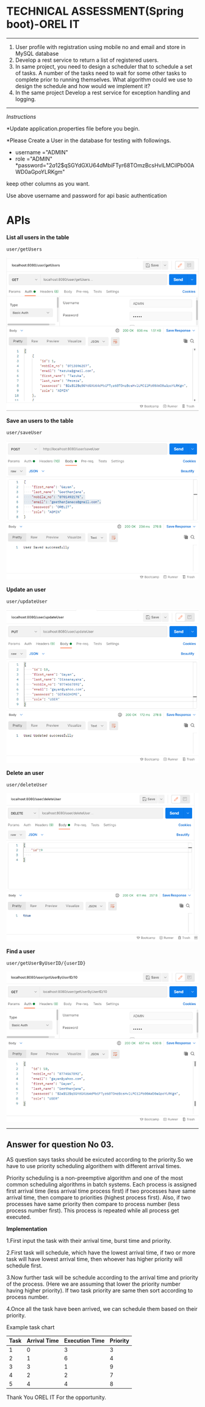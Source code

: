 TECHNICAL ASSESSMENT(Spring boot)-OREL IT
===
---
1.	User profile with registration using mobile no and email and store in MySQL database
2.	Develop a rest service to return a list of registered users.
3.	In same project, you need to design a scheduler that to schedule a set of tasks. A
      number of the tasks need to wait for some other tasks to complete prior to running
      themselves. What algorithm could we use to design the schedule and how would we
      implement it?
4.	In the same project Develop a rest service for exception handling and logging. 


---

_Instructions_

*Update application.properties file before you begin.

*Please Create a User in the database for testing with followings.
    
* username ="ADMIN"
* role ="ADMIN"
*password="$2a$12$qSGYdGXU64dMbiFTyr68TOmzBcsHvlLMCilPb00AWD0aGpoYLRKgm"

keep other columns as you want.

Use above username and password for api basic authentication
# APIs
**List all users in the table**
```
user/getUsers
```
![image info](https://github.com/Geetdts/Orelassesment/blob/main/Screenshots/getUserList.png)

**Save an users to the table**
```
user/saveUser
```
![image info](https://github.com/Geetdts/Orelassesment/blob/main/Screenshots/SaveUser.png)

**Update an user**
```
user/updateUser
```
![image info](https://github.com/Geetdts/Orelassesment/blob/main/Screenshots/UpdateUser.png)

**Delete an user**
```
user/deleteUser
```
![image info](https://github.com/Geetdts/Orelassesment/blob/main/Screenshots/DeleteUser.png)

**Find a user**
```
user/getUserByUserID/{userID}
```
![image info](https://github.com/Geetdts/Orelassesment/blob/main/Screenshots/GetUserByID.png)

---
Answer for question No 03.
---
AS question says tasks should be exicuted according to the priority.So we have to use priority scheduling algorithem with different arrival times.

Priority scheduling is a non-preemptive algorithm and one of the most common scheduling algorithms in batch systems. Each process is assigned first arrival time (less arrival time process first) if two processes have same arrival time, then compare to priorities (highest process first). Also, if two processes have same priority then compare to process number (less process number first). This process is repeated while all process get executed.

**Implementation**

1.First input the task with their arrival time, burst time and priority.

2.First task will schedule, which have the lowest arrival time, if two or more task will have lowest arrival time, then whoever has higher priority will  schedule first.

3.Now further task will be schedule according to the arrival time and priority of the process. (Here we are assuming that lower the priority number having higher priority). If two task priority are same then sort according to process number.

4.Once all the task have been arrived, we can schedule them based on their priority.

Example task chart

| Task | Arrival Time | Execution Time | Priority |
|------|--------------|----------------|----------|
|   1  |       0      |        3       |     3    |
|   2  |       1      |        6       |     4    |
|   3  |       3      |        1       |     9    |
|   4  |       2      |        2       |     7    |
|   5  |       4      |        4       |     8    |



Thank You OREL IT For the opportunity.
